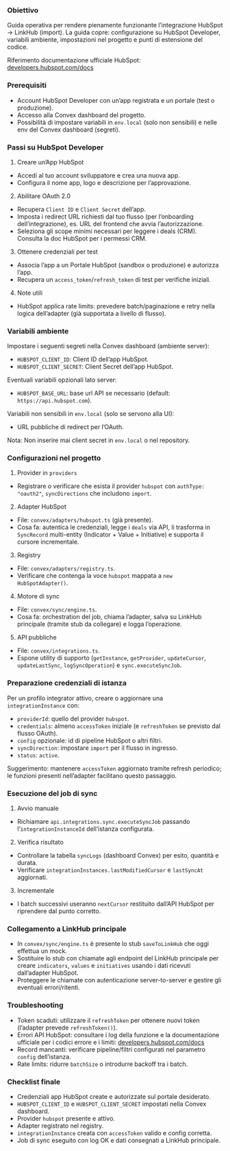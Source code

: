 ### Obiettivo

Guida operativa per rendere pienamente funzionante l’integrazione HubSpot → LinkHub (import). La guida copre: configurazione su HubSpot Developer, variabili ambiente, impostazioni nel progetto e punti di estensione del codice.

Riferimento documentazione ufficiale HubSpot: [developers.hubspot.com/docs](https://developers.hubspot.com/docs)

### Prerequisiti

- Account HubSpot Developer con un’app registrata e un portale (test o produzione).
- Accesso alla Convex dashboard del progetto.
- Possibilità di impostare variabili in `env.local` (solo non sensibili) e nelle env del Convex dashboard (segreti).

### Passi su HubSpot Developer

1) Creare un’App HubSpot
- Accedi al tuo account sviluppatore e crea una nuova app.
- Configura il nome app, logo e descrizione per l’approvazione.

2) Abilitare OAuth 2.0
- Recupera `Client ID` e `Client Secret` dell’app.
- Imposta i redirect URL richiesti dal tuo flusso (per l’onboarding dell’integrazione), es. URL del frontend che avvia l’autorizzazione.
- Seleziona gli scope minimi necessari per leggere i deals (CRM). Consulta la doc HubSpot per i permessi CRM.

3) Ottenere credenziali per test
- Associa l’app a un Portale HubSpot (sandbox o produzione) e autorizza l’app.
- Recupera un `access_token`/`refresh_token` di test per verifiche iniziali.

4) Note utili
- HubSpot applica rate limits: prevedere batch/paginazione e retry nella logica dell’adapter (già supportata a livello di flusso).

### Variabili ambiente

Impostare i seguenti segreti nella Convex dashboard (ambiente server):
- `HUBSPOT_CLIENT_ID`: Client ID dell’app HubSpot.
- `HUBSPOT_CLIENT_SECRET`: Client Secret dell’app HubSpot.

Eventuali variabili opzionali lato server:
- `HUBSPOT_BASE_URL`: base url API se necessario (default: `https://api.hubspot.com`).

Variabili non sensibili in `env.local` (solo se servono alla UI):
- URL pubbliche di redirect per l’OAuth.

Nota: Non inserire mai client secret in `env.local` o nel repository.

### Configurazioni nel progetto

1) Provider in `providers`
- Registrare o verificare che esista il provider `hubspot` con `authType: "oauth2"`, `syncDirections` che includono `import`.

2) Adapter HubSpot
- File: `convex/adapters/hubspot.ts` (già presente).
- Cosa fa: autentica le credenziali, legge i `deals` via API, li trasforma in `SyncRecord` multi-entity (Indicator + Value + Initiative) e supporta il cursore incrementale.

3) Registry
- File: `convex/adapters/registry.ts`.
- Verificare che contenga la voce `hubspot` mappata a `new HubSpotAdapter()`.

4) Motore di sync
- File: `convex/sync/engine.ts`.
- Cosa fa: orchestration del job, chiama l’adapter, salva su LinkHub principale (tramite stub da collegare) e logga l’operazione.

5) API pubbliche
- File: `convex/integrations.ts`.
- Espone utility di supporto (`getInstance`, `getProvider`, `updateCursor`, `updateLastSync`, `logSyncOperation`) e `sync.executeSyncJob`.

### Preparazione credenziali di istanza

Per un profilo integrator attivo, creare o aggiornare una `integrationInstance` con:
- `providerId`: quello del provider `hubspot`.
- `credentials`: almeno `accessToken` iniziale (e `refreshToken` se previsto dal flusso OAuth).
- `config` opzionale: id di pipeline HubSpot o altri filtri.
- `syncDirection`: impostare `import` per il flusso in ingresso.
- `status`: `active`.

Suggerimento: mantenere `accessToken` aggiornato tramite refresh periodico; le funzioni presenti nell’adapter facilitano questo passaggio.

### Esecuzione del job di sync

1) Avvio manuale
- Richiamare `api.integrations.sync.executeSyncJob` passando l’`integrationInstanceId` dell’istanza configurata.

2) Verifica risultato
- Controllare la tabella `syncLogs` (dashboard Convex) per esito, quantità e durata.
- Verificare `integrationInstances.lastModifiedCursor` e `lastSyncAt` aggiornati.

3) Incrementale
- I batch successivi useranno `nextCursor` restituito dall’API HubSpot per riprendere dal punto corretto.

### Collegamento a LinkHub principale

- In `convex/sync/engine.ts` è presente lo stub `saveToLinkHub` che oggi effettua un mock.
- Sostituire lo stub con chiamate agli endpoint del LinkHub principale per creare `indicators`, `values` e `initiatives` usando i dati ricevuti dall’adapter HubSpot.
- Proteggere le chiamate con autenticazione server-to-server e gestire gli eventuali errori/ritenti.

### Troubleshooting

- Token scaduti: utilizzare il `refreshToken` per ottenere nuovi token (l’adapter prevede `refreshToken()`).
- Errori API HubSpot: consultare i log della funzione e la documentazione ufficiale per i codici errore e i limiti: [developers.hubspot.com/docs](https://developers.hubspot.com/docs)
- Record mancanti: verificare pipeline/filtri configurati nel parametro `config` dell’istanza.
- Rate limits: ridurre `batchSize` o introdurre backoff tra i batch.

### Checklist finale

- Credenziali app HubSpot create e autorizzate sul portale desiderato.
- `HUBSPOT_CLIENT_ID` e `HUBSPOT_CLIENT_SECRET` impostati nella Convex dashboard.
- Provider `hubspot` presente e attivo.
- Adapter registrato nel registry.
- `integrationInstance` creata con `accessToken` valido e config corretta.
- Job di sync eseguito con log OK e dati consegnati a LinkHub principale.


